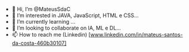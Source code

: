 - 👋 Hi, I’m @MateusSdaC
- 👀 I’m interested in JAVA, JavaScript, HTML e CSS...
- 🌱 I’m currently learning ...
- 💞️ I’m looking to collaborate on IA, ML e DL...
- 📫 How to reach me (Linkedin) [www.linkedin.com/in/mateus-santos-da-costa-460b30107]

<!---
MateusSdaC/MateusSdaC is a ✨ special ✨ repository because its `README.md` (this file) appears on your GitHub profile.
You can click the Preview link to take a look at your changes.
--->
